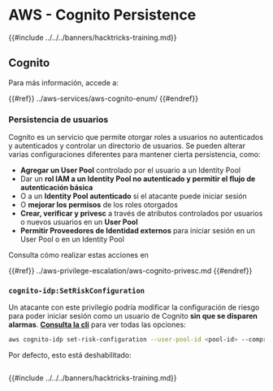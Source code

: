 # AWS - Cognito Persistence

{{#include ../../../banners/hacktricks-training.md}}

## Cognito

Para más información, accede a:

{{#ref}}
../aws-services/aws-cognito-enum/
{{#endref}}

### Persistencia de usuarios

Cognito es un servicio que permite otorgar roles a usuarios no autenticados y autenticados y controlar un directorio de usuarios. Se pueden alterar varias configuraciones diferentes para mantener cierta persistencia, como:

- **Agregar un User Pool** controlado por el usuario a un Identity Pool
- Dar un **rol IAM a un Identity Pool no autenticado y permitir el flujo de autenticación básica**
- O a un **Identity Pool autenticado** si el atacante puede iniciar sesión
- O **mejorar los permisos** de los roles otorgados
- **Crear, verificar y privesc** a través de atributos controlados por usuarios o nuevos usuarios en un **User Pool**
- **Permitir Proveedores de Identidad externos** para iniciar sesión en un User Pool o en un Identity Pool

Consulta cómo realizar estas acciones en

{{#ref}}
../aws-privilege-escalation/aws-cognito-privesc.md
{{#endref}}

### `cognito-idp:SetRiskConfiguration`

Un atacante con este privilegio podría modificar la configuración de riesgo para poder iniciar sesión como un usuario de Cognito **sin que se disparen alarmas**. [**Consulta la cli**](https://docs.aws.amazon.com/cli/latest/reference/cognito-idp/set-risk-configuration.html) para ver todas las opciones:
```bash
aws cognito-idp set-risk-configuration --user-pool-id <pool-id> --compromised-credentials-risk-configuration EventFilter=SIGN_UP,Actions={EventAction=NO_ACTION}
```
Por defecto, esto está deshabilitado:

<figure><img src="https://lh6.googleusercontent.com/EOiM0EVuEgZDfW3rOJHLQjd09-KmvraCMssjZYpY9sVha6NcxwUjStrLbZxAT3D3j9y08kd5oobvW8a2fLUVROyhkHaB1OPhd7X6gJW3AEQtlZM62q41uYJjTY1EJ0iQg6Orr1O7yZ798EpIJ87og4Tbzw=s2048" alt=""><figcaption></figcaption></figure>

{{#include ../../../banners/hacktricks-training.md}}
